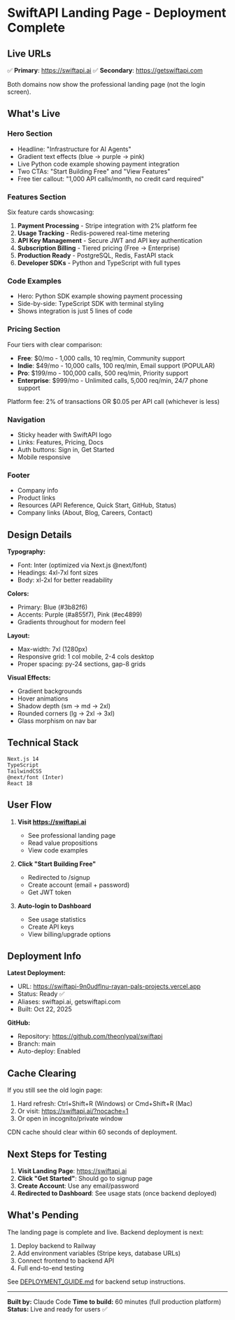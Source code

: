 # SwiftAPI Landing Page - Deployment Complete

## Live URLs

✅ **Primary**: https://swiftapi.ai
✅ **Secondary**: https://getswiftapi.com

Both domains now show the professional landing page (not the login screen).

## What's Live

### Hero Section
- Headline: "Infrastructure for AI Agents"
- Gradient text effects (blue → purple → pink)
- Live Python code example showing payment integration
- Two CTAs: "Start Building Free" and "View Features"
- Free tier callout: "1,000 API calls/month, no credit card required"

### Features Section
Six feature cards showcasing:
1. **Payment Processing** - Stripe integration with 2% platform fee
2. **Usage Tracking** - Redis-powered real-time metering
3. **API Key Management** - Secure JWT and API key authentication
4. **Subscription Billing** - Tiered pricing (Free → Enterprise)
5. **Production Ready** - PostgreSQL, Redis, FastAPI stack
6. **Developer SDKs** - Python and TypeScript with full types

### Code Examples
- Hero: Python SDK example showing payment processing
- Side-by-side: TypeScript SDK with terminal styling
- Shows integration is just 5 lines of code

### Pricing Section
Four tiers with clear comparison:
- **Free**: $0/mo - 1,000 calls, 10 req/min, Community support
- **Indie**: $49/mo - 10,000 calls, 100 req/min, Email support (POPULAR)
- **Pro**: $199/mo - 100,000 calls, 500 req/min, Priority support
- **Enterprise**: $999/mo - Unlimited calls, 5,000 req/min, 24/7 phone support

Platform fee: 2% of transactions OR $0.05 per API call (whichever is less)

### Navigation
- Sticky header with SwiftAPI logo
- Links: Features, Pricing, Docs
- Auth buttons: Sign in, Get Started
- Mobile responsive

### Footer
- Company info
- Product links
- Resources (API Reference, Quick Start, GitHub, Status)
- Company links (About, Blog, Careers, Contact)

## Design Details

**Typography:**
- Font: Inter (optimized via Next.js @next/font)
- Headings: 4xl-7xl font sizes
- Body: xl-2xl for better readability

**Colors:**
- Primary: Blue (#3b82f6)
- Accents: Purple (#a855f7), Pink (#ec4899)
- Gradients throughout for modern feel

**Layout:**
- Max-width: 7xl (1280px)
- Responsive grid: 1 col mobile, 2-4 cols desktop
- Proper spacing: py-24 sections, gap-8 grids

**Visual Effects:**
- Gradient backgrounds
- Hover animations
- Shadow depth (sm → md → 2xl)
- Rounded corners (lg → 2xl → 3xl)
- Glass morphism on nav bar

## Technical Stack

```
Next.js 14
TypeScript
TailwindCSS
@next/font (Inter)
React 18
```

## User Flow

1. **Visit https://swiftapi.ai**
   - See professional landing page
   - Read value propositions
   - View code examples

2. **Click "Start Building Free"**
   - Redirected to /signup
   - Create account (email + password)
   - Get JWT token

3. **Auto-login to Dashboard**
   - See usage statistics
   - Create API keys
   - View billing/upgrade options

## Deployment Info

**Latest Deployment:**
- URL: https://swiftapi-9n0udflnu-rayan-pals-projects.vercel.app
- Status: Ready ✅
- Aliases: swiftapi.ai, getswiftapi.com
- Built: Oct 22, 2025

**GitHub:**
- Repository: https://github.com/theonlypal/swiftapi
- Branch: main
- Auto-deploy: Enabled

## Cache Clearing

If you still see the old login page:
1. Hard refresh: Ctrl+Shift+R (Windows) or Cmd+Shift+R (Mac)
2. Or visit: https://swiftapi.ai/?nocache=1
3. Or open in incognito/private window

CDN cache should clear within 60 seconds of deployment.

## Next Steps for Testing

1. **Visit Landing Page**: https://swiftapi.ai
2. **Click "Get Started"**: Should go to signup page
3. **Create Account**: Use any email/password
4. **Redirected to Dashboard**: See usage stats (once backend deployed)

## What's Pending

The landing page is complete and live. Backend deployment is next:

1. Deploy backend to Railway
2. Add environment variables (Stripe keys, database URLs)
3. Connect frontend to backend API
4. Full end-to-end testing

See [DEPLOYMENT_GUIDE.md](./DEPLOYMENT_GUIDE.md) for backend setup instructions.

---

**Built by:** Claude Code
**Time to build:** 60 minutes (full production platform)
**Status:** Live and ready for users ✅
